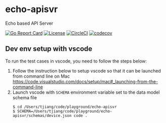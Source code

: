 # echo-apisvr
Echo based API Server 

[![Go Report Card](https://goreportcard.com/badge/github.com/jnpr-tjiang/echo-apisvr)](https://goreportcard.com/report/github.com/jnpr-tjiang/echo-apisvr)
[![License](https://img.shields.io/badge/License-Apache%202.0-blue.svg)](https://opensource.org/licenses/Apache-2.0)
[![CircleCI](https://circleci.com/gh/jnpr-tjiang/echo-apisvr.svg?style=shield)](https://circleci.com/gh/jnpr-tjiang/echo-apisvr)
[![codecov](https://codecov.io/gh/jnpr-tjiang/echo-apisvr/branch/main/graph/badge.svg?token=JGLAY0UYIV)](https://codecov.io/gh/jnpr-tjiang/echo-apisvr)
## Dev env setup with vscode
To run the test cases in vscode, you need to follow the steps below:
1. Follow the instruction below to setup vscode so that it can be launched from command line on Mac
https://code.visualstudio.com/docs/setup/mac#_launching-from-the-command-line
2. Launch vscode with `SCHEMA` environment variable set to the data model schema file
   ```
   $ cd /Users/tjiang/code/playground/echo-apisvr
   $ SCHEMA=/Users/tjiang/code/playground/echo-apisvr/schemas/device.json code .
   ``` 
